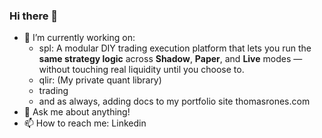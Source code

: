 ### Hi there 👋

- 🔭 I’m currently working on:
  - spl: A modular DIY trading execution platform that lets you run the **same strategy logic** across **Shadow**, **Paper**, and **Live** modes — without touching real liquidity until you choose to.    
  - qlir: (My private quant library)
  - trading
  - and as always, adding docs to my portfolio site thomasrones.com
- 💬 Ask me about anything!
- 📫 How to reach me: Linkedin

